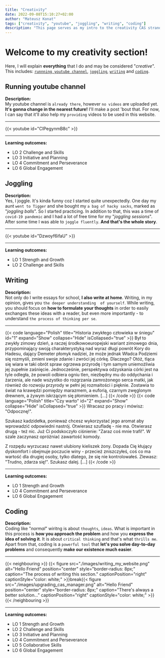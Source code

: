 ```yaml
---
title: "Creativity"
date: 2022-09-08T15:10:27+02:00
author: "Mateusz Konat"
tags: ["creativity", "youtube", "joggling", "writing", "coding"]
description: "This page serves as my intro to the creativity CAS strand."
---
```


# Welcome to my creativity section!
Here, I will explain **everything** that I do and may be considered "_creative_". This includes: [`runnning youtube channel`](/portfolio/creativity/#running-youtube-channel), [`joggling`](/portfolio/creativity/#joggling), [`writing`](/portfolio/creativity/#writing) and [`coding`](/portfolio/creativity/#coding).

## Running youtube channel
**Description:**<br>
My youtube channel is `already there`, however `no videos` are uploaded yet. **It's gonna change in the nearest future!** I'll make a post 'bout that. For now, I can say that it'll also help my `providing` videos to be used in this website.

***
{{< youtube id="CIPegynmB8c" >}}
***

**Learning outcomes:**
- LO 2 Challenge and Skills
- LO 3 Initiative and Planning
- LO 4 Commitment and Perseverance
- LO 6 Global Engagement

## Joggling
**Description:**<br>
Yes, I joggle. It's kinda funny coz I started quite unexpectedly. One day my aunt `went to Tigger` and she bought my `a bag of hacky sacks`, marked as "_joggling balls_". So I started practicing. In addition to that, this was a time of `covid-19 pandemic` and I had a lot of free time for my "_joggling sessions_". After some time I was able to `joggle fluently`. **And that's the whole story**.

***
{{< youtube id="Dzwoyf6ifaU" >}}
***

**Learning outcomes:**
- LO 1 Strength and Growth
- LO 2 Challenge and Skills

## Writing
**Description:**<br>
Not only do I write essays for school, **I also write at home**. Writing, in my opinion, gives you `the deeper understanding  of yourself`. While writing, you should focus on **how to formulate your thoughts** in order to easily exchanges these ideas with a reader, but even more importantly - to understand `the process of thinking per se`.

***
{{< code language="Polish" title="Historia zwykłego człowieka w śniegu" id="1" expand="Show" collapse="Hide" isCollapsed="true" >}}
Był to zwykły zimowy dzień, a raczej środkowoeuropejski wariant zimowego dnia, przypominający swoją 
charakterystyką nad wyraz długi powrót Kory do Hadesu, dający Demeter płomyk nadziei, że może jednak 
Władca Podziemi się rozmyśli, zmieni swoje zdanie i zwróci jej córkę. Dlaczego? Otóż, tląca się wiara w 
taki obrót spraw ogrzewa przyrodę i tym samym uniemożliwia jej zupełnie zaśnięcie. Jednocześnie, 
perspektywa odzyskania córki jest na tyle odległa, że powoli odbiera ogniu tlen, niezbędny mu do 
oddychania i żarzenia, ale nade wszystko do rozgrzania zamrożonego serca matki, jak również do rozwoju 
przyrody w pełni jej rozmaitości i pięknie. Zostawia to świat na krawędzi pomiędzy marazmem, a euforią, 
czarnym zwęglonym drewnem, a żywym iskrzącym się płomieniem. [...] 
{{< /code >}}
{{< code language="Polish" title="Czy warto" id="2" expand="Show" collapse="Hide" isCollapsed="true" >}}
Wracasz po pracy i mówisz: "Odpocznę!".  

Szukasz kadzidełka, ponieważ chcesz wykorzystać jego aromat aby wprowadzić odpowiedni nastrój. Otwierasz 
szufladę - nie ma. Otwierasz drugą - też nic. Już Ci podskoczyło ciśnienie: "Zaraz coś mnie trafi!". W 
szale zaczynasz opróżniać zawartość komody.  

Z rozpędu wyrzucasz nawet ulubiony kieliszek żony. Dopada Cię kłujący dyskomfort i obejmuje poczucie 
winy - przecież zniszczyłeś, coś co ma wartość dla drugiej osoby, tylko dlatego, że się nie 
kontrolowałeś. Zlewasz: "Trudno, zdarza się!". Szukasz dalej. [...] 
{{< /code >}}
***

**Learning outcomes:**
- LO 1 Strength and Growth
- LO 4 Commitment and Perseverance
- LO 6 Global Engagement

## Coding
**Description:**<br>
Coding like "_normal_" wiritng is about `thoughts`, `ideas`. What is important in this process is **how you approach the problem** and how you **express the idea of solving it**. It is about `critical thinking` and that's what `thrills me`. Apart from that, coding is a `powerful tool` that **let's you solve day-to-day problems** and consequently **make our existence much easier**.

***
{{< neighbouring >}}
{{< figure src="./images/writing_my_website.png" alt="Hello Friend" position="center" style="border-radius: 8px;" caption="The process of writing this section." captionPosition="right" captionStyle="color: white;" >}}break{{< figure src="./images/upgrading_cas_manager.png" alt="Hello Friend" position="center" style="border-radius: 8px;" caption="There's always a better solution..." captionPosition="right" captionStyle="color: white;" >}}
{{< /neighbouring >}}
***

**Learning outcomes:**
- LO 1 Strength and Growth
- LO 2 Challenge and Skills
- LO 3 Initiative and Planning
- LO 4 Commitment and Perseverance
- LO 5 Collaborative Skills
- LO 6 Global Engagement
